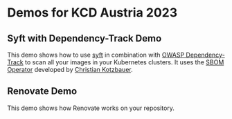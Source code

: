 # Demos for KCD Austria 2023

## Syft with Dependency-Track Demo

This demo shows how to use [syft](https://github.com/anchore/syft) in combination with [OWASP Dependency-Track](https://dependencytrack.org/) to scan all your images in your Kubernetes clusters. It uses the [SBOM Operator](https://github.com/ckotzbauer/sbom-operator) developed by [Christian Kotzbauer](https://www.ckotzbauer.de/).

## Renovate Demo

This demo shows how Renovate works on your repository.
